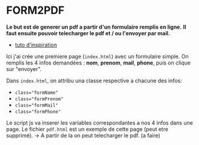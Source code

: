 # FORM2PDF

**Le but est de generer un pdf a partir d'un formulaire remplis en ligne.**
**Il faut ensuite pouvoir telecharger le pdf et / ou l'envoyer par mail.**

- [tuto d'inspiration](https://www.youtube.com/watch?v=_BQd4i_N-rA)

Ici j'ai crée une premiere page (`index.html`) avec un formulaire simple. On remplis les 4 infos demandées :
**nom**, **prenom**, **mail**, **phone**, puis on clique sur "envoyer".

Dans `index.html`, on attribu una classe respective a chacune des infos: 
- `class="formName"`
- `class="formPrenom"`
- `class="formMail"`
- `class="formPhone"`

Le script js va inserer les variables correspondantes a nos 4 infos dans une page.
Le fichier `pdf.html` est un exemple de cette page (peut etre supprimé).
-> A partir de la on peut telecharger le pdf. (a faire)